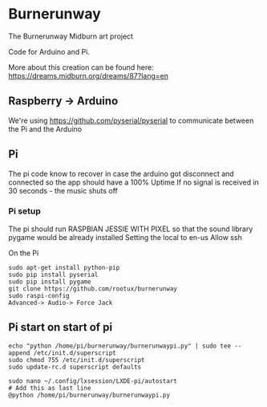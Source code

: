 # Burnerunway
The Burnerunway Midburn art project

Code for Arduino and Pi.

More about this creation can be found here: https://dreams.midburn.org/dreams/87?lang=en

## Raspberry -> Arduino
We're using https://github.com/pyserial/pyserial to communicate between the Pi and the Arduino

## Pi
The pi code know to recover in case the arduino got disconnect and connected so the app should have a 100% Uptime
If no signal is received in 30 seconds - the music shuts off

### Pi setup
The pi should run RASPBIAN JESSIE WITH PIXEL so that the sound library pygame would be already installed
Setting the local to en-us
Allow ssh

On the Pi
```
sudo apt-get install python-pip
sudo pip install pyserial
sudo pip install pygame
git clone https://github.com/rootux/burnerunway
sudo raspi-config
Advanced-> Audio-> Force Jack
```

## Pi start on start of pi
```
echo "python /home/pi/burnerunway/burnerunwaypi.py" | sudo tee --append /etc/init.d/superscript
sudo chmod 755 /etc/init.d/superscript
sudo update-rc.d superscript defaults

sudo nano ~/.config/lxsession/LXDE-pi/autostart
# Add this as last line
@python /home/pi/burnerunway/burnerunwaypi.py
```